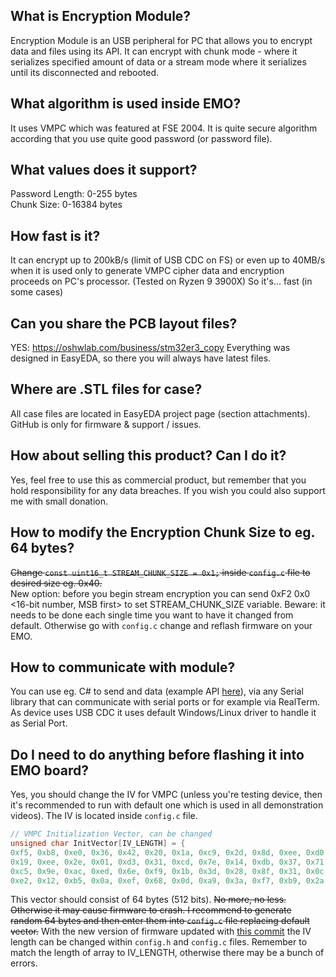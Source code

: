 ## What is Encryption Module?
Encryption Module is an USB peripheral for PC that allows you to encrypt data and files using its API.
It can encrypt with chunk mode - where it serializes specified amount of data or a stream mode where it serializes until its disconnected and rebooted.

## What algorithm is used inside EMO?
It uses VMPC which was featured at FSE 2004. It is quite secure algorithm according that you use quite good password (or password file). 

## What values does it support?
Password Length: 0-255 bytes  
Chunk Size: 0-16384 bytes

## How fast is it?
It can encrypt up to 200kB/s (limit of USB CDC on FS) or even up to 40MB/s when it is used only to generate VMPC cipher data and encryption proceeds on PC's processor. (Tested on Ryzen 9 3900X)
So it's... fast (in some cases)

## Can you share the PCB layout files?
YES: https://oshwlab.com/business/stm32er3_copy
Everything was designed in EasyEDA, so there you will always have latest files.

## Where are .STL files for case?
All case files are located in EasyEDA project page (section attachments). GitHub is only for firmware & support / issues.

## How about selling this product? Can I do it?
Yes, feel free to use this as commercial product, but remember that you hold responsibility for any data breaches. If you wish you could also support me with small donation.

## How to modify the Encryption Chunk Size to eg. 64 bytes?
~~Change ```const uint16_t STREAM_CHUNK_SIZE = 0x1;``` inside `config.c` file to desired size eg. 0x40.~~  
New option: before you begin stream encryption you can send 0xF2 0x0 <16-bit number, MSB first> to set STREAM_CHUNK_SIZE variable. Beware: it needs to be done each single time you want to have it changed from default. Otherwise go with `config.c` change and reflash firmware on your EMO.

## How to communicate with module?
You can use eg. C# to send and data (example API [here](https://github.com/H1M4W4R1/Encryption-Module-API)), via any Serial library that can communicate with serial ports or for example via RealTerm. As device uses USB CDC it uses default Windows/Linux driver to handle it as Serial Port.
  
## Do I need to do anything before flashing it into EMO board?
Yes, you should change the IV for VMPC (unless you're testing device, then it's recommended to run with default one which is used in all demonstration videos).
The IV is located inside `config.c` file.
```c
// VMPC Initialization Vector, can be changed
unsigned char InitVector[IV_LENGTH] = {
0xf5, 0xb8, 0xe0, 0x36, 0x42, 0x20, 0x1a, 0xc9, 0x2d, 0x8d, 0xee, 0xd0, 0x4c, 0x5c, 0xfe, 0xb1,
0x19, 0xee, 0x2e, 0x01, 0xd3, 0x31, 0xcd, 0x7e, 0x14, 0xdb, 0x37, 0x71, 0xe9, 0xf2, 0x58, 0x94,
0xc5, 0x9e, 0xac, 0xed, 0x6e, 0xf9, 0x1b, 0x3d, 0x28, 0x8f, 0x31, 0x0c, 0xd2, 0x6a, 0x85, 0xaf,
0xe2, 0x12, 0xb5, 0x0a, 0xef, 0x68, 0x0d, 0xa9, 0x3a, 0xf7, 0xb9, 0x2a, 0xa0, 0x81, 0x77, 0xd8}; // Hardcoded
```
This vector should consist of 64 bytes (512 bits). ~~No more, no less. Otherwise it may cause firmware to crash.
I recommend to generate random 64 bytes and then enter them into `config.c` file replacing default vector.~~
With the new version of firmware updated with [this commit](https://github.com/H1M4W4R1/Encryption-Module/commit/a092f10310f43995a66dde27f71c7aa170ac6456) the IV length can be changed within `config.h` and `config.c` files. Remember to match the length of array to IV_LENGTH, otherwise there may be a bunch of errors.

